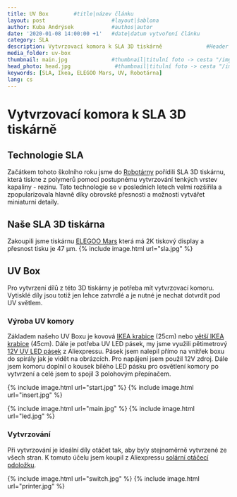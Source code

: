 ```yaml
---
title: UV Box		 #title|název článku   
layout: post                     #layout|šablona
author: Kuba Andrýsek            #authos|autor
date: '2020-01-08 14:00:00 +1'   #date|datum vytvoření článku
category: SLA
description: Vytvrzovací komora k SLA 3D tiskárně              #Header|nadpis
media_folder: uv-box
thumbnail: main.jpg              #thumbnail|titulní foto -> cesta "/img/blog/**nazev-clanku/Kolo.png**"
head_photo: head.jpg              #thumbnail|titulní foto -> cesta "/img/blog/**nazev-clanku/Kolo.png**"
keywords: [SLA, Ikea, ELEGOO Mars, UV, Robotárna]
lang: cs
---
```


# Vytvrzovací komora k SLA 3D tiskárně

## Technologie SLA
Začátkem tohoto školního roku jsme do [Robotárny](https://helceletka.cz/robotarna/) pořídili SLA 3D tiskárnu, která tiskne z polymerů pomocí postupnému vytvrzování tenkých vrstev kapaliny - rezinu. Tato technologie se v posledních letech velmi rozšířila a zpopularizovala hlavně díky obrovské přesnosti a možnosti vytvářet miniaturní detaily.

## Naše SLA 3D tiskárna
Zakoupili jsme tiskárnu [ELEGOO Mars](https://www.elegoo.com/collections/3d-printer-accessories/products/elegoo-mars-uv-photocuring-lcd-3d-printer) která má 2K tiskový display a přesnost tisku je 47 μm.
{% include image.html
url="sla.jpg"
%}
## UV Box
Pro vytvrzení dílů z této 3D tiskárny je potřeba mít vytvrzovací komoru. Vytisklé díly jsou totiž jen lehce zatvrdlé a je nutné je nechat dotvrdit pod UV světlem.

### Výroba UV komory
Základem našeho UV Boxu je kovová [IKEA krabice](https://www.ikea.com/cz/cs/p/lixhult-ulozna-sestava-bila-bila-s89161508/) (25cm) nebo [větší IKEA krabice](https://www.ikea.com/cz/cs/p/haellan-skrinka-bila-50363729/) (45cm). Dále je potřeba UV LED pásek, my jsme využili pětimetrový [12V UV LED pásek](https://www.aliexpress.com/cheap/cheap-12v-uv-led-strip-uv.html) z Aliexpressu. Pásek jsem nalepil přímo na vnitřek boxu do spirály jak je vidět na obrázcích. Pro napájení jsem použil 12V zdroj. Dále jsem komoru doplnil o kousek bílého LED pásku pro osvětlení komory po vytvrzení a celé jsem to spojil 3 polohovým přepínačem.

{% include image.html
url="start.jpg"
%}
{% include image.html
url="insert.jpg"
%}


{% include image.html
url="main.jpg"
%}
{% include image.html
url="led.jpg"
%}


### Vytvrzování
Při vytvrzování je ideální díly otáčet tak, aby byly stejnoměrně vytvrzené ze všech stran. K tomuto účelu jsem koupil z Aliexpressu [solární otáčecí pdoložku](https://www.aliexpress.com/cheap/cheap-rotating-stand-3d-printer.html).

{% include image.html
url="switch.jpg"
%}
{% include image.html
url="printer.jpg"
%}


